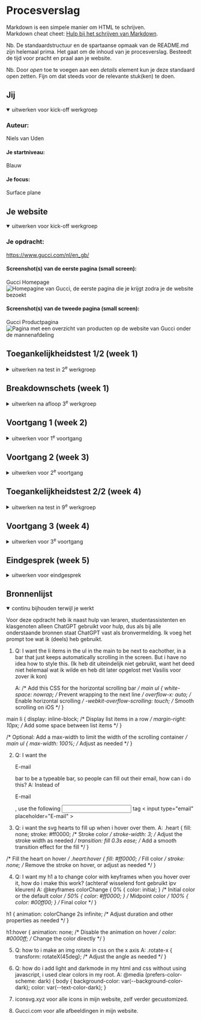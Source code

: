 # Procesverslag
Markdown is een simpele manier om HTML te schrijven.  
Markdown cheat cheet: [Hulp bij het schrijven van Markdown](https://github.com/adam-p/markdown-here/wiki/Markdown-Cheatsheet).

Nb. De standaardstructuur en de spartaanse opmaak van de README.md zijn helemaal prima. Het gaat om de inhoud van je procesverslag. Besteedt de tijd voor pracht en praal aan je website.

Nb. Door *open* toe te voegen aan een *details* element kun je deze standaard open zetten. Fijn om dat steeds voor de relevante stuk(ken) te doen.





## Jij

<details open>
  <summary>uitwerken voor kick-off werkgroep</summary>

  ### Auteur:
  Niels van Uden

  #### Je startniveau:
  Blauw

  #### Je focus:
  Surface plane

</details>




## Je website

<details open>
  <summary>uitwerken voor kick-off werkgroep</summary>

  ### Je opdracht:
  https://www.gucci.com/nl/en_gb/

  #### Screenshot(s) van de eerste pagina (small screen): 
  Gucci Homepage  
  <img src="readme-images/guccihome.png" width="375px" alt="Homepagine van Gucci, de eerste pagina die je krijgt zodra je de website bezoekt">
  

  #### Screenshot(s) van de tweede pagina (small screen):
  Gucci Productpagina  
  <img src="readme-images/gucciproduct.png" width="375px" alt="Pagina met een overzicht van producten op de website van Gucci onder de mannenafdeling">
 
</details>



## Toegankelijkheidstest 1/2 (week 1)

<details>
  <summary>uitwerken na test in 2<sup>e</sup> werkgroep</summary>

  ### Bevindingen
  Jim deed er 1 minuut en 18 seconden over om een jas aan zijn winkelmandje toe te voegen terwijl hij een ballon in de lucht hield met zijn hand. Vervolgens ging hij de test doen zonder ballon, en was het binnen 25 seconden gelukt. Met ballon duurde het dus 53 seconden langer.

  Met de voiceover op de website van gucci, zitten er allemaal letters/woorden verstopt achter de afbeelding die hij 1 voor 1 voorleest.

  Gucci website gaat heel slecht, hij leest wel de alt tekst van afbeeldingen op, maar soms doet hij het woord per woord of soms letter per letter. Bij mijn klasgenoot zijn screenreader leest ‘ie het wel goed op.

  Op budweiser worden de links wel aangegeven, maar ze zeggen niet waar het naartoe gaat. De social buttons geven niet aan naar welk social media platform het gaat. Dit is erg verwarrend.


</details>



## Breakdownschets (week 1)

<details>
  <summary>uitwerken na afloop 3<sup>e</sup> werkgroep</summary>

  ### de hele pagina: 
  <img src="readme-images/schets1.png" width="375px" alt="breakdown van de hele pagina">

  ### dynamisch deel (bijv menu): 
  <img src="readme-images/schets2.png" width="375px" alt="breakdown van een dynamisch deel">
</details>





## Voortgang 1 (week 2)

<details>
  <summary>uitwerken voor 1<sup>e</sup> voortgang</summary>

  ### Stand van zaken
  In week twee ben ik nog niet heel veel met mijn code bezig geweest, ik heb toen voornamelijk focus gelegd op het afmaken van mijn html. Aan CSS ben ik nog niet veel toegekomen, ik had alleen geen idee hoe ik afbeeldingen onder mijn tekst kreeg etc. Dit heb ik uiteindelijk op weten te lossen met position absolute en relative. 


  ### Agenda voor meeting
  - Hoe kan ik mijn tweede pagina anders stijlen dan mijn eerste pagina?


  ### Verslag van meeting
  - Ik mag div's en classes gebruiken voor styling purposes als het echt niet anders kan. Als ik op de tweede pagina dus grid wil gebruiken en op de eerste pagina niet. Kan ik een div maken en daar omheen een class om hem zo aan te spreken in de CSS.

</details>





## Voortgang 2 (week 3)

<details>
  <summary>uitwerken voor 2<sup>e</sup> voortgang</summary>

  ### Stand van zaken
  Het begin met css ging iets beter dan verwacht. Het stylen van de homepagina ging redelijk goed, ik ben nog niet echt toegekomen aan mijn tweede pagina maar ik weet wel al hoe ik dit aan ga pakken. Ik heb net ontdekt dat ik geen afbeeldingen hoef te gebruiken voor de icoontjes bovenin maar dat je gewoon svg icons kan downloaden en als lapje tekst aan je code kan toevoegen. Zo kan je het ook nog makkelijk customizen en positioneren. De website begint er nu wel een stuk leuker uit te zien. Met position absolute en relative is het moeilijk om mijn a's en h2's in het midden te krijgen van de afbeelding. Dat is nu mijn grootste vraag voor het feedback gesprek.


  ### Agenda voor meeting
  
  - Hoe centreer ik de a's en h2's over mijn afbeelding heen?

  ### Verslag van meeting
    De tekst in het midden krijgen ging erg lastig, de studentassistenten hielpen mij uiteindelijk met translate x etc. Ik begreep hier zelf weinig van en kreeg het niet helemaal in het midden. Dus dit heb ik naderhand nog opgelost met left & right.

</details>





## Toegankelijkheidstest 2/2 (week 4)

<details>
  <summary>uitwerken na test in 9<sup>e</sup> werkgroep</summary>

  ### Bevindingen
  Ik ben met de screenreader over mijn website heen geweest, en er zijn nog wel een paar dingen die ik moet fixen:

  - De volledige navigatie leest hij als banner (wellicht alttext toevoegen aan svg icons (update: geen alttext maar aria-label))
  - Linkjes toevoegen aan alle list items en svg's
  - Heading levels kloppen niet, gaat van h2 naar h4, dit even aanpassen.

  Voor de rest is vooralsnog alles in orde, de website is bijna af en dan ga ik er nog een keer doorheen om te checken of het klopt. Hij is in ieder geval beter dan van gucci zelf, want daar ging van alles mis en zat er tekst achter de afbeeldingen en gebruikten zij geen headings etc.


<img src="readme-images/wcag1.png" width="375px" alt="">
<img src="readme-images/wcag2.png" width="375px" alt="">
<img src="readme-images/wcag3.png" width="375px" alt="">
<img src="readme-images/wcag4.png" width="375px" alt="">
<img src="readme-images/wcag5.png" width="375px" alt="">


</details>





## Voortgang 3 (week 4)

<details>
  <summary>uitwerken voor 3<sup>e</sup> voortgang</summary>

  ### Stand van zaken
  Het gaat inmiddels een stuk beter met alles, de meeste dingen die ik probeer werken wel ipv dat het niet werkt. Het is wel lastig om de pagina's apart van elkaar te stijlen maar het lukt aardig. Er zijn wel een paar dingetjes waar ik nu tegen aanloop en de tijd begint wel te dringen. Ik wil namelijk een horizontale scrollbare lijst aan items maken van 3 items. 2 videos en 1 img. Hier kom ik niet helemaal uit. En ik weet niet hoe ik mijn hamburger menu werkend krijg. Ik wil ook mijn h1 werkend krijgen als link en dit lukt niet helemaal.


  ### Agenda voor meeting
 
  - Horizontal scroll?
  - Hamburger menu?
  - h1 als link?
  - Wanneer button wanneer link?

  ### Verslag van meeting
  
  - De horizontale scroll is opgelost met overflow-x. De items heb ik display flex gegeven zodat ze naast elkaar staan en nu lopen ze niet meer over de hele pagina maar zijn ze achter de border verstopt. Hamburger menu heb ik niet kunnen fixen maar daar wil een klasgenoot mij mee helpen (update: hamburger menu is gelukt). h1 als link heb ik opgelost door de link IN de h1 te zetten, en niet de h1 in de link... Ik had op sommige plekken links en buttons verkeerd gebruikt, maar nu weet ik dat ik alleen een button moet gebruiken als het ook iets uitvoert zoals een 'load more'. En een link is juist als het je naar een andere pagina brengt.

</details>





## Eindgesprek (week 5)

<details>
  <summary>uitwerken voor eindgesprek</summary>

  ### Je uitkomst - karakteristiek screenshots:
  <img src="readme-images/GUCCI1.png" width="375px" alt="uitkomst pagina 1">
  <img src="readme-images/GUCCI2.png" width="375px" alt="uitkomst pagina 2">


  ### Dit ging goed/Heb ik geleerd: 
  Korte omschrijving met plaatjes

  <img src="readme-images/flexbox.png" width="375px" alt="top">
  Iets wat ik voor dit vak nog niet helemaal begreep was flexbox, maar dat is in deze afbeelding een voorbeeld dat het mij nu wel lukt. Gewoon twee afbeeldingen naast elkaar krijgen die niet dezelfde breedte hebben.

  <img src="readme-images/overflow.png" width="375px" alt="top">
  Ik kreeg eerst de afbeeldingen wel naast elkaar maar niet scrollbaar, maar dit kan ik nu makkelijk oplossen met overflow-x. Zo blijven ze binnen het scherm zonder dat de hele website in z'n geheel naar rechts gaat als je scrollt.

  <img src="readme-images/position.png" width="375px" alt="top">
  Ik weet nu eindelijk hoe ik dingen over elkaar heen kan stacken qua afbeeldingen/tekst en positioneren. Door het main item position relative te geven en de items daarboven position absolute kan ik het makkelijk mooi krijgen.

  <img src="readme-images/svgicons.png" width="375px" alt="top">
  Normaal gesproken pakte ik altijd afbeeldingen als icons voor mijn header, maar tijdens FED ben ik er achtergekomen dat je gewoon svgicons makkelijk kan downloaden en in css makkelijk kan vormgeven qua kleur en lijndikte etc. Dat heb ik dus voor dit project gedaan en heb ik daardoor ook leuke dingetjes ermee kunnen doen door er een hover overheen te zetten etc.

  ### Dit was lastig/Is niet gelukt:

  <img src="readme-images/scrollbar.png" width="375px" alt="bummer">
  Wat mij helaas niet is gelukt is deze scrollbar automatisch infinite laten lopen, ik heb van alles geprobeerd en hulp gevraagd aan docenten en chatgpt maar het is helaas niet gelukt. Maar hij is nu wel scrollbaar en ziet er alsnog leuk uit.

</details>





## Bronnenlijst

<details open>
  <summary>continu bijhouden terwijl je werkt</summary>

Voor deze opdracht heb ik naast hulp van leraren, studentassistenten en klasgenoten alleen ChatGPT gebruikt voor hulp, dus als bij alle onderstaande bronnen staat ChatGPT vast als bronvermelding. Ik voeg het prompt toe wat ik (deels) heb gebruikt.

  1. Q: I want the li items in the ul in the main to be next to eachother, in a bar that just keeps automatically scrolling in the screen.
        But i have no idea how to style this. (Ik heb dit uiteindelijk niet gebruikt, want het deed niet helemaal wat ik wilde en heb dit later opgelost met Vasilis voor zover ik kon)

     A: /* Add this CSS for the horizontal scrolling bar */
main ul {
  white-space: nowrap; /* Prevent wrapping to the next line */
  overflow-x: auto;    /* Enable horizontal scrolling */
  -webkit-overflow-scrolling: touch; /* Smooth scrolling on iOS */
}

main li {
  display: inline-block; /* Display list items in a row */
  margin-right: 10px;    /* Add some space between list items */
}

/* Optional: Add a max-width to limit the width of the scrolling container */
main ul {
  max-width: 100%; /* Adjust as needed */
}


  2. Q: I want the <p>E-mail</p> bar to be a typeable bar, so people can fill out their email, how can i do this?
     A: Instead of <p>E-mail</p>, use the following <input> tag
  < input type="email" placeholder="E-mail" > 

  3. Q: i want the svg hearts to fill up when i hover over them.
     A: .heart {
  fill: none;
  stroke: #ff0000; /* Stroke color */
  stroke-width: 3; /* Adjust the stroke width as needed */
  transition: fill 0.3s ease; /* Add a smooth transition effect for the fill */
}

/* Fill the heart on hover */
.heart:hover {
  fill: #ff0000; /* Fill color */
  stroke: none; /* Remove the stroke on hover, or adjust as needed */
}

  4. Q: I want my h1 a to change color with keyframes when you hover over it, how do i make this work? (achteraf wisselend font gebruikt ipv kleuren)
     A: @keyframes colorChange {
  0% { color: initial; } /* Initial color or the default color */
  50% { color: #ff0000; } /* Midpoint color */
  100% { color: #00ff00; } /* Final color */
}

h1 {
  animation: colorChange 2s infinite; /* Adjust duration and other properties as needed */
}

h1:hover {
  animation: none; /* Disable the animation on hover */
  color: #0000ff; /* Change the color directly */
}

  5. Q: how to i make an img rotate in css on the x axis
     A: .rotate-x {
  transform: rotateX(45deg); /* Adjust the angle as needed */
}

  6. Q: how do i add light and darkmode in my html and css without using javascript, i used clear colors in my root.
     A: @media (prefers-color-scheme: dark) {
    body {
        background-color: var(--background-color-dark);
        color: var(--text-color-dark);
    }

  7. iconsvg.xyz voor alle icons in mijn website, zelf verder gecustomized.
  8. Gucci.com voor alle afbeeldingen in mijn website.



</details>
